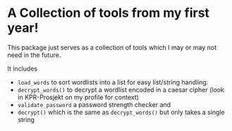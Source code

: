 # A Collection of tools from my first year!

This package just serves as a collection of tools which I may or may not need in the future.

It includes 
- ``load_words`` to sort wordlists into a list for easy list/string handling.
- ``decrypt_words()`` to decrypt a wordlist encoded in a caesar cipher (look in KPR-Prosjekt on my profile for context) 
- ``validate_password`` a password strength checker and 
- ``decrypt()`` which is the same as ``decrypt_words()`` but only takes a single string